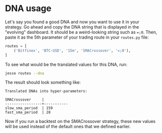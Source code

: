 # DNA usage

Let's say you found a good DNA and now you want to use it in your strategy. Go ahead and copy the DNA string that is displayed in the "evolving" dashboard. It should be a weird-looking string such as `=;0`. Then, paste it as the 5th parameter of your trading route in your `routes.py` file:
```py
routes = [
    ('Bitfinex', 'BTC-USD', '15m', 'SMACrossover', '=;0'),
]
```

To see what would be the translated values for this DNA, run:
```sh
jesse routes --dna
```

The result should look something like:

```
Translated DNAs into hyper-parameters:

SMACrossover     |
-----------------+-----------
slow_sma_period  | 159
fast_sma_period  | 28
```

Now if you run a backtest on the SMACrossover strategy, these new values will be used instead of the default ones that we defined earlier. 
